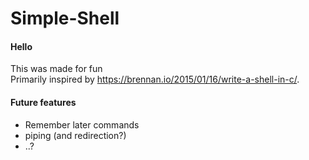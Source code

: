 # Simple-Shell

#### Hello
This was made for fun \
Primarily inspired by https://brennan.io/2015/01/16/write-a-shell-in-c/.

#### Future features

* Remember later commands
* piping (and redirection?)
* ..?
